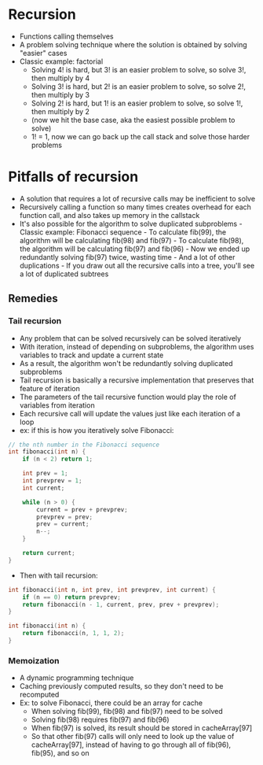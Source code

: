 # Recursion
- Functions calling themselves
- A problem solving technique where the solution is obtained by solving "easier" cases
- Classic example: factorial
	- Solving 4! is hard, but 3! is an easier problem to solve, so solve 3!, then multiply by 4
	- Solving 3! is hard, but 2! is an easier problem to solve, so solve 2!, then multiply by 3
	- Solving 2! is hard, but 1! is an easier problem to solve, so solve 1!, then multiply by 2
	- (now we hit the base case, aka the easiest possible problem to solve)
	- 1! = 1, now we can go back up the call stack and solve those harder problems

# Pitfalls of recursion
- A solution that requires a lot of recursive calls may be inefficient to solve
- Recursively calling a function so many times creates overhead for each function call, and also takes up memory in the callstack
- It's also possible for the algorithm to solve duplicated subproblems
		- Classic example: Fibonacci sequence
			- To calculate fib(99), the algorithm will be calculating fib(98) and fib(97)
			- To calculate fib(98), the algorithm will be calculating fib(97) and fib(96)
			- Now we ended up redundantly solving fib(97) twice, wasting time
			- And a lot of other duplications
			- If you draw out all the recursive calls into a tree, you'll see a lot of duplicated subtrees

## Remedies

### Tail recursion
- Any problem that can be solved recursively can be solved iteratively
- With iteration, instead of depending on subproblems, the algorithm uses variables to track and update a current state
- As a result, the algorithm won't be redundantly solving duplicated subproblems
- Tail recursion is basically a recursive implementation that preserves that feature of iteration
- The parameters of the tail recursive function would play the role of variables from iteration
- Each recursive call will update the values just like each iteration of a loop
- ex: if this is how you iteratively solve Fibonacci:
```cpp
// the nth number in the Fibonacci sequence
int fibonacci(int n) {
	if (n < 2) return 1;

	int prev = 1;
	int prevprev = 1;
	int current;

	while (n > 0) {
		current = prev + prevprev;
		prevprev = prev;
		prev = current;
		n--;
	}

	return current;
}
```
- Then with tail recursion:
```cpp
int fibonacci(int n, int prev, int prevprev, int current) {
	if (n == 0) return prevprev;
	return fibonacci(n - 1, current, prev, prev + prevprev);
}

int fibonacci(int n) {
	return fibonacci(n, 1, 1, 2);
}
```

### Memoization
- A dynamic programming technique
- Caching previously computed results, so they don't need to be recomputed
- Ex: to solve Fibonacci, there could be an array for cache
	- When solving fib(99), fib(98) and fib(97) need to be solved
	- Solving fib(98) requires fib(97) and fib(96)
	- When fib(97) is solved, its result should be stored in cacheArray\[97\]
	- So that other fib(97) calls will only need to look up the value of cacheArray\[97\], instead of having to go through all of fib(96), fib(95), and so on